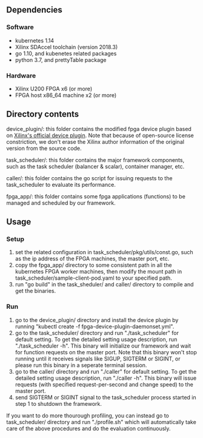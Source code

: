 ## Dependencies
### Software
- kubernetes 1.14
- Xilinx SDAccel toolchain (version 2018.3)
- go 1.10, and kubenetes related packages
- python 3.7, and prettyTable package

### Hardware
- Xilinx U200 FPGA x6 (or more)
- FPGA host x86\_64 machine x2 (or more)

## Directory contents
device\_plugin/: this folder contains the modified fpga device plugin based on [Xilinx's official device plugin](https://github.com/Xilinx/FPGA_as_a_Service/tree/master/k8s-fpga-device-plugin/trunk). 
Note that because of open-source license constriction, we don't erase the Xilinx author information of the original version from the source code.

task\_scheduler/: this folder contains the major framework components, such as the task scheduler (balancer & scalar), container manager, etc.

caller/: this folder contains the go script for issuing requests to the task\_scheduler to evaluate its performance.

fpga\_app/: this folder contains some fpga applications (functions) to be managed and scheduled by our framework.

## Usage
### Setup
1. set the related configuration in task\_scheduler/pkg/utils/const.go, such as the ip address of the FPGA machines, the master port, etc.
2. copy the fpga\_app/ directory to some consistent path in all the kubernetes FPGA worker machines, then modify the mount path in task\_scheduler/sample-client-pod.yaml to your specified path.
3. run "go build" in the task\_sheduler/ and caller/ directory to compile and get the binaries.

### Run
1. go to the device\_plugin/ directory and install the device plugin by running "kubectl create -f fpga-device-plugin-daemonset.yml".
2. go to the task\_scheduler/ directory and run "./task\_scheduler" for default setting.
To get the detailed setting usage description, run "./task\_scheduler -h".
This binary will initialize our framework and wait for function requests on the master port.
Note that this binary won't stop running until it receives signals like SIGUP, SIGTERM or SIGINT, or please run this binary in a seperate terminal session.
3. go to the caller/ directory and run "./caller" for default setting. 
To get the detailed setting usage description, run "./caller -h".
This binary will issue requests (with specified request-per-second and change speed) to the master port.
4. send SIGTERM or SIGINT signal to the task\_scheduler process started in step 1 to shutdown the framework.


If you want to do more thourough profiling, you can instead go to task\_scheduler/ directory and run "./profile.sh" which will automatically take care of the above procedures and do the evaluation continuously.
